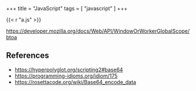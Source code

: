 +++
title = "JavaScript"
tags = [ "javascript" ]
+++

{{< r "a.js" >}}

<https://developer.mozilla.org/docs/Web/API/WindowOrWorkerGlobalScope/btoa>

## References

- <https://hyperpolyglot.org/scripting2#base64>
- <https://programming-idioms.org/idiom/175>
- <https://rosettacode.org/wiki/Base64_encode_data>
